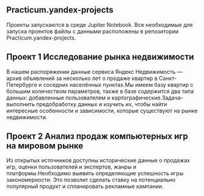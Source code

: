 
  ## Practicum.yandex-projects
Проекты запускаются в среде Jupiter Notebook. Все необходимые для запуска проектов файлы с данными расположены в репозитории Practicum.yandex-projects.
## Проект 1 Исследование рынка недвижимости
В нашем распоряжении данные сервиса Яндекс Недвижимость — архив объявлений за несколько лет о продаже квартир в Санкт-Петербурге и соседних населённых пунктах.Мы имеем базу квартир с большим количеством параметров, также в базе содержится два типа данных: добавленные пользователем и картографические.Задача- выполнить предобработку данных и изучить их, чтобы найти интересные особенности и зависимости, которые существуют на рынке недвижимости.
## Проект 2 Анализ продаж компьютерных игр на мировом рынке
Из открытых источников доступны исторические данные о продажах игр, оценки пользователей и экспертов, жанры и платформы.Необходимо выявить определяющие успешность игры закономерности. Это позволит сделать ставку на потенциально популярный продукт и спланировать рекламные кампании.
